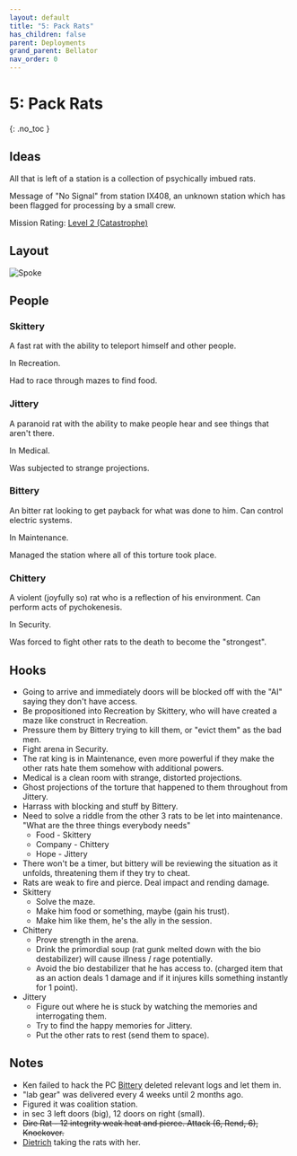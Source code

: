 ```yaml
---
layout: default
title: "5: Pack Rats"
has_children: false
parent: Deployments
grand_parent: Bellator
nav_order: 0
---
```

# 5: Pack Rats
{: .no_toc }

## Ideas
All that is left of a station is a collection of psychically imbued rats.

Message of "No Signal" from station IX408, an unknown station which has been flagged for processing by a small crew.

Mission Rating: [Level 2 (Catastrophe)](Game/Deployment#Level%202%20(Catastrophe))
## Layout
![Spoke](Game/Blocks/Spoke)

## People
### Skittery
A fast rat with the ability to teleport himself and other people.

In Recreation.

Had to race through mazes to find food.

### Jittery
A paranoid rat with the ability to make people hear and see things that aren't there.

In Medical.

Was subjected to strange projections.

### Bittery
An bitter rat looking to get payback for what was done to him. Can control electric systems.

In Maintenance.

Managed the station where all of this torture took place.

### Chittery
A violent (joyfully so) rat who is a reflection of his environment. Can perform acts of pychokenesis.

In Security.

Was forced to fight other rats to the death to become the "strongest".

## Hooks
* Going to arrive and immediately doors will be blocked off with the "AI" saying they don't have access.
* Be propositioned into Recreation by Skittery, who will have created a maze like construct in Recreation.
* Pressure them by Bittery trying to kill them, or "evict them" as the bad men.
* Fight arena in Security.
* The rat king is in Maintenance, even more powerful if they make the other rats hate them somehow with additional powers.
* Medical is a clean room with strange, distorted projections.
* Ghost projections of the torture that happened to them throughout from Jittery.
* Harrass with blocking and stuff by Bittery.
* Need to solve a riddle from the other 3 rats to be let into maintenance. "What are the three things everybody needs"
	* Food - Skittery
	* Company - Chittery
	* Hope - Jittery
* There won't be a timer, but bittery will be reviewing the situation as it unfolds, threatening them if they try to cheat.
* Rats are weak to fire and pierce. Deal impact and rending damage.
* Skittery
	* Solve the maze.
	* Make him food or something, maybe (gain his trust).
	* Make him like them, he's the ally in the session.
* Chittery
	* Prove strength in the arena.
	* Drink the primordial soup (rat gunk melted down with the bio destabilizer) will cause illness / rage potentially.
	* Avoid the bio destabilizer that he has access to. (charged item that as an action deals 1 damage and if it injures kills something instantly for 1 point).
* Jittery
	* Figure out where he is stuck by watching the memories and interrogating them.
	* Try to find the happy memories for Jittery.
	* Put the other rats to rest (send them to space).
## Notes
* Ken failed to hack the PC [Bittery](#Bittery) deleted relevant logs and let them in.
* "lab gear" was delivered every 4 weeks until 2 months ago.
* Figured it was coalition station.
* in sec 3 left doors (big), 12 doors on right (small).
* ~~Dire Rat - 12 integrity weak heat and pierce. Attack (6, Rend, 6), Knockover.~~
* [Dietrich](Game/Bellator/Players/Dietrich) taking the rats with her.
